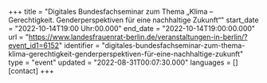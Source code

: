 +++
title = "Digitales Bundesfachseminar zum Thema „Klima – Gerechtigkeit. Genderperspektiven für eine nachhaltige Zukunft“"
start_date = "2022-10-14T19:00 Uhr:00.000"
end_date = "2022-10-14T19:00:00.000"
url = "https://www.landesfrauenrat-berlin.de/veranstaltungen-in-berlin/?event_id1=6152"
identifier = "digitales-bundesfachseminar-zum-thema-klima-gerechtigkeit-genderperspektiven-für-eine-nachhaltige-zukunft"
type = "event"
updated = "2022-08-31T00:07:30.000"
languages = []
[contact]
+++